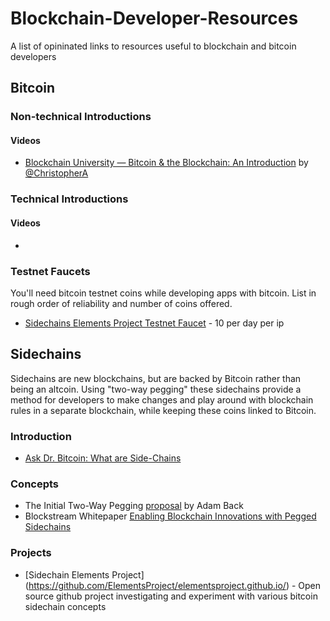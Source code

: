 # Blockchain-Developer-Resources

A list of opininated links to resources useful to blockchain and bitcoin developers

## Bitcoin

### Non-technical Introductions

#### Videos
  * [Blockchain University — Bitcoin & the Blockchain: An Introduction](https://www.youtube.com/watch?v=ZUoXUW9zVMs) by [@ChristopherA](https://twitter.com/ChristopherA)

### Technical Introductions

#### Videos
  * 

### Testnet Faucets

You'll need bitcoin testnet coins while developing apps with bitcoin. List in rough order of reliability and number of coins offered.

  * [Sidechains Elements Project Testnet Faucet](https://testnet-faucet.elementsproject.org) - 10 per day per ip

## Sidechains

Sidechains are new blockchains, but are backed by Bitcoin rather than being an altcoin. Using "two-way pegging" these sidechains provide a method for developers to make changes and play around with blockchain rules in a separate blockchain, while keeping these coins linked to Bitcoin.

### Introduction
  * [Ask Dr. Bitcoin: What are Side-Chains](http://siliconangle.com/blog/2014/04/21/bitcoin-sidechains/)

### Concepts
  * The Initial Two-Way Pegging [proposal](http://sourceforge.net/p/bitcoin/mailman/message/32108143/) by Adam Back
  * Blockstream Whitepaper [Enabling Blockchain Innovations with Pegged Sidechains](https://www.blockstream.com/sidechains.pdf)

### Projects
  * [Sidechain Elements Project] (https://github.com/ElementsProject/elementsproject.github.io/) - Open source github project investigating and experiment with various bitcoin sidechain concepts
